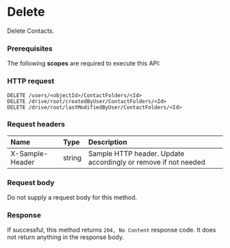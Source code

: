 # Delete

Delete Contacts.
### Prerequisites
The following **scopes** are required to execute this API: 
### HTTP request
<!-- { "blockType": "ignored" } -->
```http
DELETE /users/<objectId>/ContactFolders/<Id>
DELETE /drive/root/createdByUser/ContactFolders/<Id>
DELETE /drive/root/lastModifiedByUser/ContactFolders/<Id>

```
### Request headers
| Name       | Type | Description|
|:---------------|:--------|:----------|
| X-Sample-Header  | string  | Sample HTTP header. Update accordingly or remove if not needed|

### Request body
Do not supply a request body for this method.


### Response
If successful, this method returns `204, No Content` response code. It does not return anything in the response body.


<!-- uuid: 8060035e-062d-44ca-b14d-94eae4b43c22
2015-10-25 14:02:53 UTC -->
<!-- {
  "type": "#page.annotation",
  "description": "Delete",
  "keywords": "",
  "section": "documentation",
  "tocPath": ""
}-->